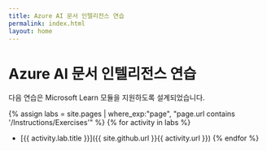 ```yaml
---
title: Azure AI 문서 인텔리전스 연습
permalink: index.html
layout: home
---
```


# Azure AI 문서 인텔리전스 연습

다음 연습은 Microsoft Learn 모듈을 지원하도록 설계되었습니다.


{% assign labs = site.pages | where_exp:"page", "page.url contains '/Instructions/Exercises'" %} {% for activity in labs  %}
- [{{ activity.lab.title }}]({{ site.github.url }}{{ activity.url }}) {% endfor %}
